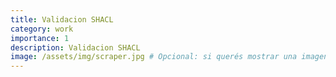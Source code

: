 ```yaml
---
title: Validacion SHACL
category: work
importance: 1
description: Validacion SHACL
image: /assets/img/scraper.jpg # Opcional: si querés mostrar una imagen
---
```

